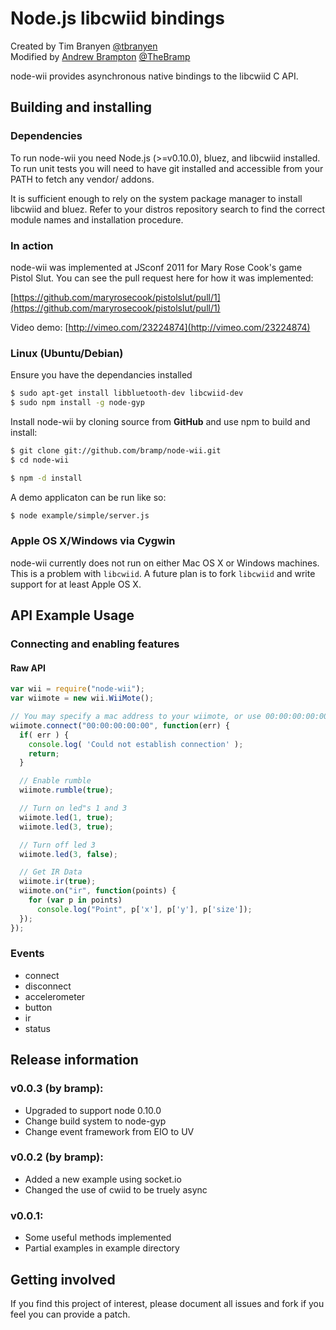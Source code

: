 Node.js libcwiid bindings
=======================

Created by Tim Branyen [@tbranyen](http://twitter.com/tbranyen)  
Modified by [Andrew Brampton](http://bramp.net) [@TheBramp](http://twitter.com/TheBramp)

node-wii provides asynchronous native bindings to the libcwiid C API.

Building and installing
-----------------------

### Dependencies ###
To run node-wii you need Node.js (>=v0.10.0), bluez, and libcwiid installed. To 
run unit tests you will need to have git installed and accessible from your
PATH to fetch any vendor/ addons. 

It is sufficient enough to rely on the system package manager to install
libcwiid and bluez.  Refer to your distros repository search to find the
correct module names and installation procedure.

### In action ###
node-wii was implemented at JSconf 2011 for Mary Rose Cook's game Pistol Slut.
You can see the pull request here for how it was implemented:

[https://github.com/maryrosecook/pistolslut/pull/1](https://github.com/maryrosecook/pistolslut/pull/1)

Video demo: [http://vimeo.com/23224874](http://vimeo.com/23224874)

### Linux (Ubuntu/Debian) ###

Ensure you have the dependancies installed

``` bash
$ sudo apt-get install libbluetooth-dev libcwiid-dev
$ sudo npm install -g node-gyp
```

Install node-wii by cloning source from __GitHub__ and use npm
to build and install:
    
``` bash
$ git clone git://github.com/bramp/node-wii.git
$ cd node-wii

$ npm -d install
```

A demo applicaton can be run like so:

``` bash
$ node example/simple/server.js
```

### Apple OS X/Windows via Cygwin ###
node-wii currently does not run on either Mac OS X or Windows machines.  This
is a problem with `libcwiid`.  A future plan is to fork `libcwiid` and write
support for at least Apple OS X.


API Example Usage
-----------------

### Connecting and enabling features ###

#### Raw API ####

``` javascript
var wii = require("node-wii");
var wiimote = new wii.WiiMote();

// You may specify a mac address to your wiimote, or use 00:00:00:00:00
wiimote.connect("00:00:00:00:00", function(err) {
  if( err ) {
    console.log( 'Could not establish connection' );
    return;
  }

  // Enable rumble
  wiimote.rumble(true);

  // Turn on led"s 1 and 3
  wiimote.led(1, true);
  wiimote.led(3, true);

  // Turn off led 3
  wiimote.led(3, false);

  // Get IR Data
  wiimote.ir(true);
  wiimote.on("ir", function(points) {
    for (var p in points)
      console.log("Point", p['x'], p['y'], p['size']);
  });
});
```

### Events ###

* connect
* disconnect
* accelerometer
* button
* ir
* status

Release information
-------------------

### v0.0.3 (by bramp): ###
* Upgraded to support node 0.10.0
* Change build system to node-gyp
* Change event framework from EIO to UV

### v0.0.2 (by bramp): ###
* Added a new example using socket.io
* Changed the use of cwiid to be truely async

### v0.0.1: ###
* Some useful methods implemented
* Partial examples in example directory

Getting involved
----------------

If you find this project of interest, please document all issues and fork if
you feel you can provide a patch.  
